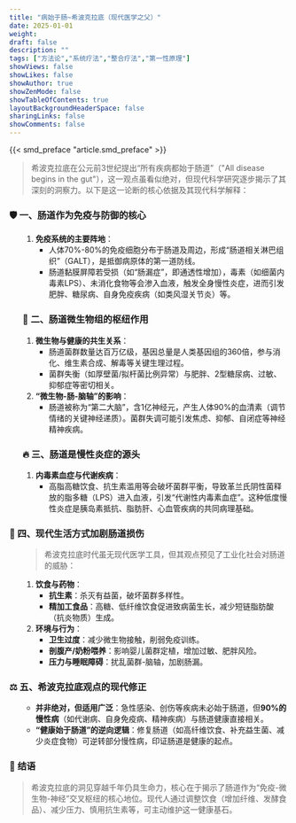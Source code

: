 ```yaml
---
title: "病始于肠~希波克拉底（现代医学之父）"
date: 2025-01-01
weight: 
draft: false
description: ""
tags: ["方法论","系统疗法","整合疗法","第一性原理"]
showViews: false
showLikes: false
showAuthor: true
showZenMode: false
showTableOfContents: true
layoutBackgroundHeaderSpace: false
sharingLinks: false
showComments: false
---
```


{{< smd_preface "article.smd_preface" >}}

>希波克拉底在公元前3世纪提出“所有疾病都始于肠道”（"All disease begins in the gut"），这一观点虽看似绝对，但现代科学研究逐步揭示了其深刻的洞察力。以下是这一论断的核心依据及其现代科学解释：

### 🛡️ 一、**肠道作为免疫与防御的核心**  

<ol>

1. **免疫系统的主要阵地**：  
   - 人体70%-80%的免疫细胞分布于肠道及周边，形成“肠道相关淋巴组织”（GALT），是抵御病原体的第一道防线。  
   - 肠道黏膜屏障若受损（如“肠漏症”，即通透性增加），毒素（如细菌内毒素LPS）、未消化食物等会渗入血液，触发全身慢性炎症，进而引发肥胖、糖尿病、自身免疫疾病（如类风湿关节炎）等。  

### 🦠 二、**肠道微生物组的枢纽作用**  
1. **微生物与健康的共生关系**：  
   - 肠道菌群数量达百万亿级，基因总量是人类基因组的360倍，参与消化、维生素合成、解毒等关键生理过程。  
   - 菌群失衡（如厚壁菌/拟杆菌比例异常）与肥胖、2型糖尿病、过敏、抑郁症等密切相关。  
2. **“微生物-肠-脑轴”的影响**：  
   - 肠道被称为“第二大脑”，含1亿神经元，产生人体90%的血清素（调节情绪的关键神经递质）。菌群失调可能引发焦虑、抑郁、自闭症等神经精神疾病。  

### 🔥 三、**肠道是慢性炎症的源头**  
1. **内毒素血症与代谢疾病**：  
   - 高脂高糖饮食、抗生素滥用等会破坏菌群平衡，导致革兰氏阴性菌释放的脂多糖（LPS）进入血液，引发“代谢性内毒素血症”。这种低度慢性炎症是胰岛素抵抗、脂肪肝、心血管疾病的共同病理基础。  

</ol>

### 🍔 四、**现代生活方式加剧肠道损伤**  

<ol>

>希波克拉底时代虽无现代医学工具，但其观点预见了工业化社会对肠道的威胁：  
1. **饮食与药物**：  
   - **抗生素**：杀灭有益菌，破坏菌群多样性。  
   - **精加工食品**：高糖、低纤维饮食促进致病菌生长，减少短链脂肪酸（抗炎物质）生成。  
2. **环境与行为**：  
   - **卫生过度**：减少微生物接触，削弱免疫训练。  
   - **剖腹产/奶粉喂养**：影响婴儿菌群定植，增加过敏、肥胖风险。  
   - **压力与睡眠障碍**：扰乱菌群-脑轴，加剧肠漏。  

</ol>

### ⚖️ 五、**希波克拉底观点的现代修正**  

<ol>

- **并非绝对，但适用广泛**：急性感染、创伤等疾病未必始于肠道，但**90%的慢性病**（如代谢病、自身免疫病、精神疾病）与肠道健康直接相关。  
- **“健康始于肠道”的逆向逻辑**：修复肠道（如高纤维饮食、补充益生菌、减少炎症食物）可逆转部分慢性病，印证肠道是健康的起点。  

</ol>

### 💎 **结语**  
>希波克拉底的洞见穿越千年仍具生命力，核心在于揭示了肠道作为“免疫-微生物-神经”交叉枢纽的核心地位。现代人通过调整饮食（增加纤维、发酵食品）、减少压力、慎用抗生素等，可主动维护这一健康基石。